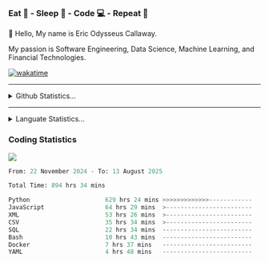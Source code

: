 <h3>Eat 🍴 - Sleep 🛌 - Code 💻 - Repeat 🔁</h3>

👋 Hello, My name is Eric Odysseus Callaway.

My passion is Software Engineering, Data Science, Machine Learning, and Financial Technologies.

[![wakatime](https://wakatime.com/badge/user/6717695f-6a13-47e3-aa16-c813e12c0985.svg)](https://wakatime.com/@6717695f-6a13-47e3-aa16-c813e12c0985)
<hr>
<details>
  <summary>
    Github Statistics...
  </summary>
    <p align="center">
      <img src="https://github-readme-stats.vercel.app/api?username=EricCallaway&show_icons=true"/>
    </p>
</details>
</hr>

<hr>
<details>
  <summary>
    Languate Statistics...
  </summary>
    <p align="center">
      <img src="https://wakatime.com/share/@Odysseus/6fc7c863-6fba-4e57-a6af-ed1f2fa8d560.svg"/>
    </p>
</details>
</hr>


<h3>Coding Statistics</h3>
<img src="https://wakatime.com/share/@Odysseus/5e02c832-9cc5-49a3-8f4c-bd2647d78fca.svg"/>
<!--START_SECTION:waka-->

```python
From: 22 November 2024 - To: 13 August 2025

Total Time: 894 hrs 34 mins

Python                     629 hrs 24 mins >>>>>>>>>>>>>------------   51.98 %
JavaScript                 64 hrs 29 mins  >------------------------   05.33 %
XML                        53 hrs 26 mins  >------------------------   04.41 %
CSV                        35 hrs 34 mins  >------------------------   02.94 %
SQL                        22 hrs 34 mins  -------------------------   01.86 %
Bash                       10 hrs 43 mins  -------------------------   00.89 %
Docker                     7 hrs 37 mins   -------------------------   00.63 %
YAML                       4 hrs 48 mins   -------------------------   00.40 %
```

<!--END_SECTION:waka-->
